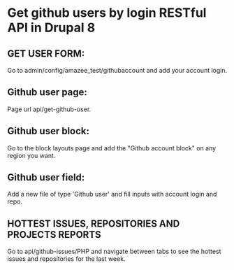 # Get github users by login RESTful API in Drupal 8

GET USER FORM:
----------------------

Go to admin/config/amazee_test/githubaccount and add your account login.


Github user page:
----------------------

Page url api/get-github-user.


Github user block:
----------------------

Go to the block layouts page and add the "Github account block"
on any region you want.

Github user field:
----------------------

Add a new file of type 'Github user' and fill inputs with account login
 and repo.

HOTTEST ISSUES, REPOSITORIES AND PROJECTS REPORTS
--------------------------------------------
Go to api/github-issues/PHP and navigate between tabs to see the hottest
issues and repositories for the last week.

